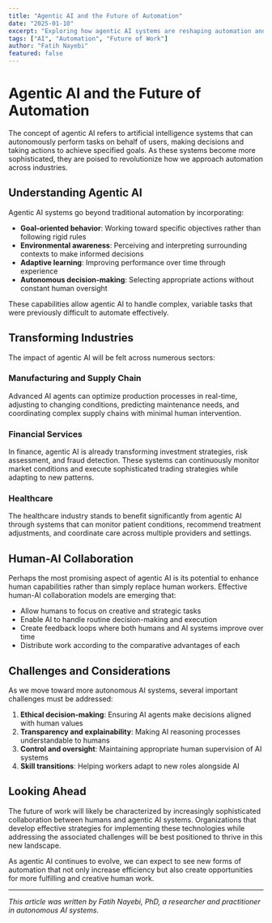 ```yaml
---
title: "Agentic AI and the Future of Automation"
date: "2025-01-10"
excerpt: "Exploring how agentic AI systems are reshaping automation and creating new opportunities for human-AI collaboration."
tags: ["AI", "Automation", "Future of Work"]
author: "Fatih Nayebi"
featured: false
---
```


# Agentic AI and the Future of Automation

The concept of agentic AI refers to artificial intelligence systems that can autonomously perform tasks on behalf of users, making decisions and taking actions to achieve specified goals. As these systems become more sophisticated, they are poised to revolutionize how we approach automation across industries.

## Understanding Agentic AI

Agentic AI systems go beyond traditional automation by incorporating:

- **Goal-oriented behavior**: Working toward specific objectives rather than following rigid rules
- **Environmental awareness**: Perceiving and interpreting surrounding contexts to make informed decisions
- **Adaptive learning**: Improving performance over time through experience
- **Autonomous decision-making**: Selecting appropriate actions without constant human oversight

These capabilities allow agentic AI to handle complex, variable tasks that were previously difficult to automate effectively.

## Transforming Industries

The impact of agentic AI will be felt across numerous sectors:

### Manufacturing and Supply Chain

Advanced AI agents can optimize production processes in real-time, adjusting to changing conditions, predicting maintenance needs, and coordinating complex supply chains with minimal human intervention.

### Financial Services

In finance, agentic AI is already transforming investment strategies, risk assessment, and fraud detection. These systems can continuously monitor market conditions and execute sophisticated trading strategies while adapting to new patterns.

### Healthcare

The healthcare industry stands to benefit significantly from agentic AI through systems that can monitor patient conditions, recommend treatment adjustments, and coordinate care across multiple providers and settings.

## Human-AI Collaboration

Perhaps the most promising aspect of agentic AI is its potential to enhance human capabilities rather than simply replace human workers. Effective human-AI collaboration models are emerging that:

- Allow humans to focus on creative and strategic tasks
- Enable AI to handle routine decision-making and execution
- Create feedback loops where both humans and AI systems improve over time
- Distribute work according to the comparative advantages of each

## Challenges and Considerations

As we move toward more autonomous AI systems, several important challenges must be addressed:

1. **Ethical decision-making**: Ensuring AI agents make decisions aligned with human values
2. **Transparency and explainability**: Making AI reasoning processes understandable to humans
3. **Control and oversight**: Maintaining appropriate human supervision of AI systems
4. **Skill transitions**: Helping workers adapt to new roles alongside AI

## Looking Ahead

The future of work will likely be characterized by increasingly sophisticated collaboration between humans and agentic AI systems. Organizations that develop effective strategies for implementing these technologies while addressing the associated challenges will be best positioned to thrive in this new landscape.

As agentic AI continues to evolve, we can expect to see new forms of automation that not only increase efficiency but also create opportunities for more fulfilling and creative human work.

---

*This article was written by Fatih Nayebi, PhD, a researcher and practitioner in autonomous AI systems.* 